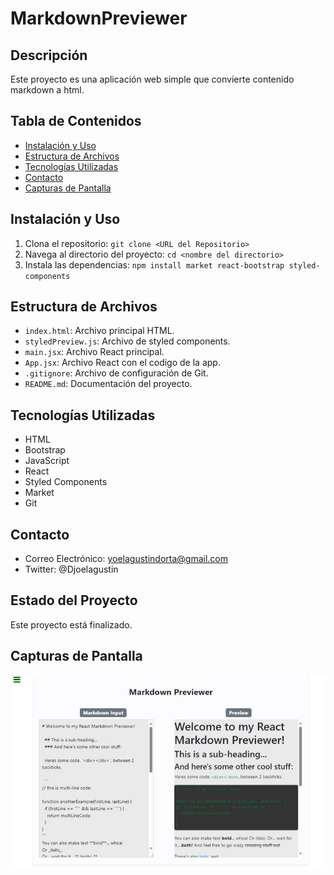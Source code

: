 # MarkdownPreviewer

## Descripción
Este proyecto es una aplicación web simple que convierte contenido markdown a html.

## Tabla de Contenidos

- [Instalación y Uso](#Instalación-y-Uso)
- [Estructura de Archivos](#estructura-de-Archivos)
- [Tecnologías Utilizadas](#tecnologías-utilizadas)
- [Contacto](#contacto)
- [Capturas de Pantalla](#Capturas-de-Pantalla)

## Instalación y Uso
1. Clona el repositorio: `git clone <URL del Repositorio>`
2. Navega al directorio del proyecto: `cd <nombre del directorio>`
3. Instala las dependencias: `npm install market react-bootstrap styled-components`

 ## Estructura de Archivos
- `index.html`: Archivo principal HTML.
- `styledPreview.js`: Archivo de styled components.
- `main.jsx`: Archivo React principal.
- `App.jsx`: Archivo React con el codigo de la app.
- `.gitignore`: Archivo de configuración de Git.
- `README.md`: Documentación del proyecto.

## Tecnologías Utilizadas
- HTML
- Bootstrap
- JavaScript
- React
- Styled Components
- Market 
- Git

## Contacto
- Correo Electrónico: yoelagustindorta@gmail.com
- Twitter: @Djoelagustin


## Estado del Proyecto
Este proyecto está  finalizado.

## Capturas de Pantalla
![markdown](./src/assets/mardownPreviewer.jpeg)